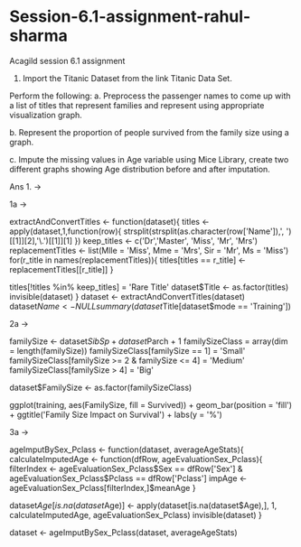 # Session-6.1-assignment-rahul-sharma
Acagild session 6.1 assignment

1. Import the Titanic Dataset from the link Titanic Data Set.

Perform the following:
a. Preprocess the passenger names to come up with a list of titles that represent families
and represent using appropriate visualization graph.

b. Represent the proportion of people survived from the family size using a graph.

c. Impute the missing values in Age variable using Mice Library, create two different
graphs showing Age distribution before and after imputation.

Ans 1. ->

1a ->  

extractAndConvertTitles <- function(dataset){
  titles <- apply(dataset,1,function(row){
    strsplit(strsplit(as.character(row['Name']),', ')[[1]][2],'\\.')[[1]][1]
  })
  keep_titles <- c('Dr','Master', 'Miss', 'Mr', 'Mrs')
  replacementTitles <- list(Mlle = 'Miss', Mme = 'Mrs', Sir = 'Mr', Ms = 'Miss')
  for(r_title in names(replacementTitles)){
    titles[titles == r_title] <- replacementTitles[[r_title]]
  }
  
  titles[!titles %in% keep_titles] = 'Rare Title'
  dataset$Title <- as.factor(titles)
  invisible(dataset)
}
dataset <- extractAndConvertTitles(dataset)
dataset$Name <- NULL
summary(dataset$Title[dataset$mode == 'Training'])

2a ->

familySize <- dataset$SibSp + dataset$Parch + 1
familySizeClass = array(dim = length(familySize))
familySizeClass[familySize == 1] = 'Small'
familySizeClass[familySize >= 2 & familySize <= 4] = 'Medium'
familySizeClass[familySize > 4] = 'Big'

dataset$FamilySize <- as.factor(familySizeClass)

ggplot(training, aes(FamilySize, fill = Survived)) +
  geom_bar(position = 'fill') +
  ggtitle('Family Size Impact on Survival') + 
  labs(y = '%')
  
  3a ->
  
ageImputBySex_Pclass <- function(dataset, averageAgeStats){
  calculateImputedAge <- function(dfRow, ageEvaluationSex_Pclass){
    filterIndex <- ageEvaluationSex_Pclass$Sex == dfRow['Sex'] & ageEvaluationSex_Pclass$Pclass == dfRow['Pclass']
    impAge <- ageEvaluationSex_Pclass[filterIndex,]$meanAge
  }
  
  dataset$Age[is.na(dataset$Age)] <- apply(dataset[is.na(dataset$Age),], 1, calculateImputedAge, ageEvaluationSex_Pclass)
  invisible(dataset)
}

dataset <- ageImputBySex_Pclass(dataset, averageAgeStats)  
  
